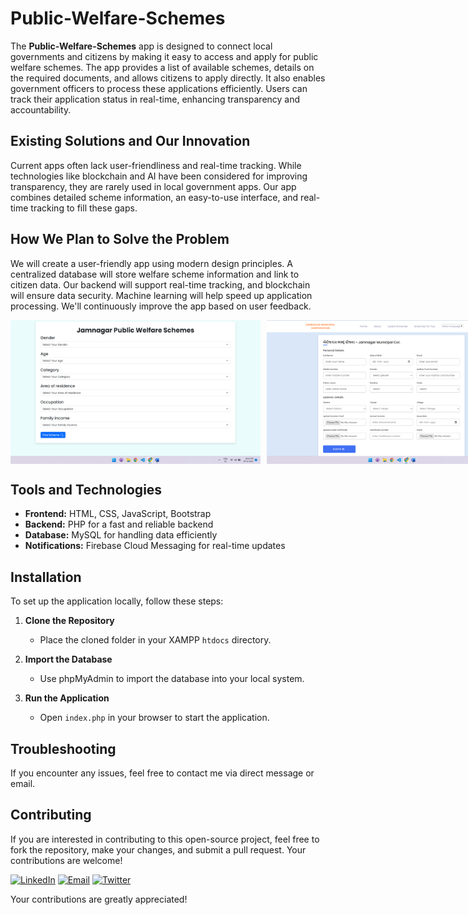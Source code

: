 # Public-Welfare-Schemes

The **Public-Welfare-Schemes** app is designed to connect local governments and citizens by making it easy to access and apply for public welfare schemes. The app provides a list of available schemes, details on the required documents, and allows citizens to apply directly. It also enables government officers to process these applications efficiently. Users can track their application status in real-time, enhancing transparency and accountability.

## Existing Solutions and Our Innovation

Current apps often lack user-friendliness and real-time tracking. While technologies like blockchain and AI have been considered for improving transparency, they are rarely used in local government apps. Our app combines detailed scheme information, an easy-to-use interface, and real-time tracking to fill these gaps.

## How We Plan to Solve the Problem

We will create a user-friendly app using modern design principles. A centralized database will store welfare scheme information and link to citizen data. Our backend will support real-time tracking, and blockchain will ensure data security. Machine learning will help speed up application processing. We'll continuously improve the app based on user feedback.

<div style="display: flex;">
  <img src="https://raw.githubusercontent.com/jaydipsinh13/Public-Welfare-Schemes/main/Website%20Photos/Website%20Sceenshorts/Screenshot%20(94).png" alt="Public Welfare Schemes Screenshot" width="400" style="margin-right: 10px;"/>
  <img src="https://raw.githubusercontent.com/jaydipsinh13/Public-Welfare-Schemes/main/Website%20Photos/Website%20Sceenshorts/Screenshot%20(95).png" alt="Public Welfare Schemes Screenshot" width="400" style="margin-right: 10px;"/>
  <img src="https://raw.githubusercontent.com/jaydipsinh13/Public-Welfare-Schemes/main/Website%20Photos/Website%20Sceenshorts/Screenshot%20(96).png" alt="Public Welfare Schemes Screenshot" width="400" style="margin-right: 10px;"/>
  <img src="https://raw.githubusercontent.com/jaydipsinh13/Public-Welfare-Schemes/main/Website%20Photos/Website%20Sceenshorts/Screenshot%20(98).png" alt="Public Welfare Schemes Screenshot" width="400" style="margin-right: 10px;"/>
</div>

## Tools and Technologies

- **Frontend:** HTML, CSS, JavaScript, Bootstrap
- **Backend:** PHP for a fast and reliable backend
- **Database:** MySQL for handling data efficiently
- **Notifications:** Firebase Cloud Messaging for real-time updates

## Installation
To set up the application locally, follow these steps:

1. **Clone the Repository**
   - Place the cloned folder in your XAMPP `htdocs` directory.

2. **Import the Database**
   - Use phpMyAdmin to import the database into your local system.

3. **Run the Application**
   - Open `index.php` in your browser to start the application.

## Troubleshooting

If you encounter any issues, feel free to contact me via direct message or email.

## Contributing
If you are interested in contributing to this open-source project, feel free to fork the repository, make your changes, and submit a pull request. Your contributions are welcome!

[![LinkedIn](https://img.shields.io/badge/LinkedIn-blue?style=flat-square&logo=linkedin&logoColor=white&labelColor=blue)](https://www.linkedin.com/in/jaydipsinhsolanki/)
[![Email](https://img.shields.io/badge/Email-red?style=flat-square&logo=gmail&logoColor=white&labelColor=red)](mailto:jaydipsinhsolanki9297@gmail.com)
[![Twitter](https://img.shields.io/badge/Twitter-1DA1F2?style=flat-square&logo=twitter&logoColor=white&labelColor=1DA1F2)](https://x.com/jaydipsinh_13)

Your contributions are greatly appreciated!

